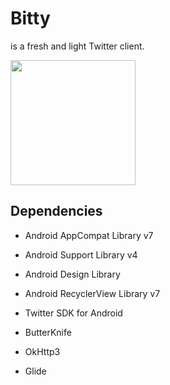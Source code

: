 # Bitty
is a fresh and light Twitter client.

[<img src="https://user-images.githubusercontent.com/23082500/28900196-800fad0e-77bd-11e7-8f1b-a197609ed22c.png" width="200">](https://play.google.com/store/apps/details?id=com.robyn.bitty)



## Dependencies

* Android AppCompat Library v7
* Android Support Library v4
* Android Design Library
* Android RecyclerView Library v7

* Twitter SDK for Android
* ButterKnife
* OkHttp3
* Glide
